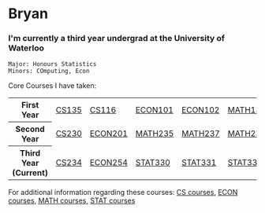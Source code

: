 # Bryan

### I'm currently a third year undergrad at the University of Waterloo

```
Major: Honours Statistics
Minors: COmputing, Econ
```

Core Courses I have taken:
<table>
  <tr>
    <th>First Year</th>
    <td><a href="https://ucalendar.uwaterloo.ca/2021/COURSE/course-CS.html#CS135">CS135</a></td>
    <td><a href="https://ucalendar.uwaterloo.ca/2021/COURSE/course-CS.html#CS116">CS116</a></td>
    <td><a href="https://ucalendar.uwaterloo.ca/2223/COURSE/course-ECON.html#ECON101">ECON101</a></td>
    <td><a href="https://ucalendar.uwaterloo.ca/2223/COURSE/course-ECON.html#ECON102">ECON102</a></td>
    <td><a href="https://ucalendar.uwaterloo.ca/2021/COURSE/course-MATH.html#MATH135">MATH135</a></td>
    <td><a href="https://ucalendar.uwaterloo.ca/2021/COURSE/course-MATH.html#MATH136">MATH136</a></td>
    <td><a href="https://ucalendar.uwaterloo.ca/2021/COURSE/course-MATH.html#MATH137">MATH137</a></td>
    <td><a href="https://ucalendar.uwaterloo.ca/2021/COURSE/course-MATH.html#MATH138">MATH138</a></td>
  </tr>
  <tr>
    <th>Second Year</th>
    <td><a href="https://ucalendar.uwaterloo.ca/2021/COURSE/course-CS.html#CS230">CS230</a></td>
    <td><a href="https://ucalendar.uwaterloo.ca/2223/COURSE/course-ECON.html#ECON201">ECON201</a></td>
    <td><a href="https://ucalendar.uwaterloo.ca/2021/COURSE/course-MATH.html#MATH235">MATH235</a></td>
    <td><a href="https://ucalendar.uwaterloo.ca/2021/COURSE/course-MATH.html#MATH237">MATH237</a></td>
    <td><a href="https://ucalendar.uwaterloo.ca/2021/COURSE/course-MATH.html#MATH239">MATH239</a></td>
    <td><a href="https://ucalendar.uwaterloo.ca/2021/COURSE/course-STAT.html#STAT230">STAT230</a></td>
    <td><a href="https://ucalendar.uwaterloo.ca/2021/COURSE/course-STAT.html#STAT231">STAT231</a></td>
    <td><a href="https://ucalendar.uwaterloo.ca/2021/COURSE/course-STAT.html#STAT333">STAT333</a></td>
  </tr>
  <tr>
    <th>Third Year (Current)</th>
    <td><a href="https://ucalendar.uwaterloo.ca/2021/COURSE/course-CS.html#CS234">CS234</a></td>
    <td><a href="https://ucalendar.uwaterloo.ca/2223/COURSE/course-ECON.html#ECON254">ECON254</a></td>
    <td><a href="https://ucalendar.uwaterloo.ca/2021/COURSE/course-STAT.html#STAT330">STAT330</a></td>
    <td><a href="https://ucalendar.uwaterloo.ca/2021/COURSE/course-STAT.html#STAT331">STAT331</a></td>
    <td><a href="https://ucalendar.uwaterloo.ca/2021/COURSE/course-STAT.html#STAT332">STAT332</a></td>
  </tr>
</table>

For additional information regarding these courses: <a href="https://ucalendar.uwaterloo.ca/2021/COURSE/course-CS.html">CS courses</a>, <a href="https://ucalendar.uwaterloo.ca/2223/COURSE/course-ECON.html">ECON courses</a>, <a href="https://ucalendar.uwaterloo.ca/2021/COURSE/course-MATH.html">MATH courses</a>, <a href="https://ucalendar.uwaterloo.ca/2021/COURSE/course-STAT.html">STAT courses</a>

